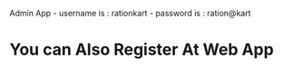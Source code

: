 Admin App - username is :  rationkart
          - password is :  ration@kart


# You can Also Register At Web App
